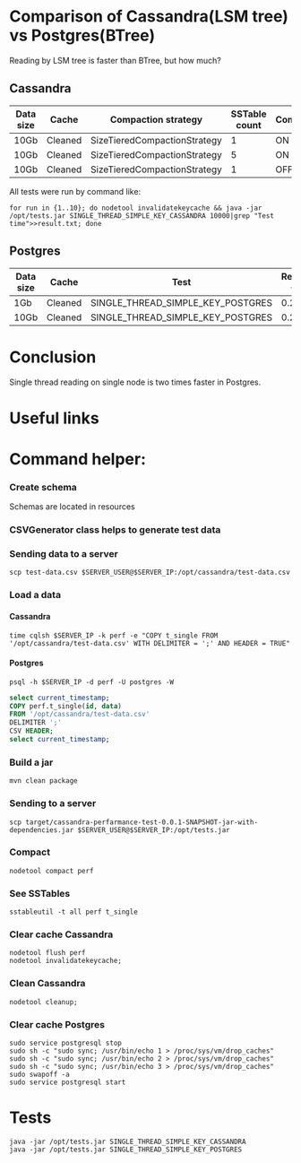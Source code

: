 # Comparison of Cassandra(LSM tree) vs Postgres(BTree)
Reading by LSM tree is faster than BTree, but how much?

## Cassandra
| Data size | Cache   | Compaction strategy          | SSTable count | Compression | Command                            | Result(sec) |
|-----------|---------|------------------------------|---------------|-------------|------------------------------------|-------------|
| 10Gb      | Cleaned | SizeTieredCompactionStrategy | 1             | ON          | SINGLE_THREAD_SIMPLE_KEY_CASSANDRA | 0.49-0.53   |
| 10Gb      | Cleaned | SizeTieredCompactionStrategy | 5             | ON          | SINGLE_THREAD_SIMPLE_KEY_CASSANDRA | 0.49-0.54   |
| 10Gb      | Cleaned | SizeTieredCompactionStrategy | 1             | OFF         | SINGLE_THREAD_SIMPLE_KEY_CASSANDRA | 0.48-0.52   |

All tests were run by command like:
```shell
for run in {1..10}; do nodetool invalidatekeycache && java -jar /opt/tests.jar SINGLE_THREAD_SIMPLE_KEY_CASSANDRA 10000|grep "Test time">>result.txt; done
```

## Postgres

| Data size | Cache | Test                              | Result(sec) +-0.05 |
|-----------|-------|-----------------------------------|--------------------|
| 1Gb       |Cleaned| SINGLE_THREAD_SIMPLE_KEY_POSTGRES | 0.2                |
| 10Gb      |Cleaned| SINGLE_THREAD_SIMPLE_KEY_POSTGRES | 0.2                |

# Conclusion
Single thread reading on single node is two times faster in Postgres. 

# Useful links


# Command helper:
### Create schema
Schemas are located in resources

### CSVGenerator class helps to generate test data
### Sending data to a server
```
scp test-data.csv $SERVER_USER@$SERVER_IP:/opt/cassandra/test-data.csv 
```
### Load a data
#### Cassandra
```
time cqlsh $SERVER_IP -k perf -e "COPY t_single FROM '/opt/cassandra/test-data.csv' WITH DELIMITER = ';' AND HEADER = TRUE"
```
#### Postgres
``` shell
psql -h $SERVER_IP -d perf -U postgres -W
```
``` sql
select current_timestamp;
COPY perf.t_single(id, data)
FROM '/opt/cassandra/test-data.csv'
DELIMITER ';'
CSV HEADER;
select current_timestamp;
```
### Build a jar
```shell
mvn clean package
```
### Sending to a server
```shell
scp target/cassandra-perfarmance-test-0.0.1-SNAPSHOT-jar-with-dependencies.jar $SERVER_USER@$SERVER_IP:/opt/tests.jar
```
### Compact
```shell
nodetool compact perf
```
### See SSTables 
```shell
sstableutil -t all perf t_single
```
### Clear cache Cassandra
```shell
nodetool flush perf
nodetool invalidatekeycache;
```
### Clean Cassandra
```shell
nodetool cleanup;
```
### Clear cache Postgres
```shell
sudo service postgresql stop
sudo sh -c "sudo sync; /usr/bin/echo 1 > /proc/sys/vm/drop_caches"
sudo sh -c "sudo sync; /usr/bin/echo 2 > /proc/sys/vm/drop_caches"
sudo sh -c "sudo sync; /usr/bin/echo 3 > /proc/sys/vm/drop_caches"
sudo swapoff -a
sudo service postgresql start
```

# Tests
```shell
java -jar /opt/tests.jar SINGLE_THREAD_SIMPLE_KEY_CASSANDRA
java -jar /opt/tests.jar SINGLE_THREAD_SIMPLE_KEY_POSTGRES
```
